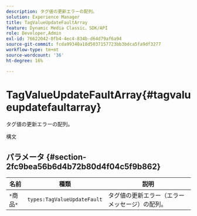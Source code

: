 ```yaml
---
description: タグ値の更新エラーの配列。
solution: Experience Manager
title: TagValueUpdateFaultArray
feature: Dynamic Media Classic、SDK/API
role: Developer,Admin
exl-id: 76622042-0fb4-4ec4-834b-d64d79af6a94
source-git-commit: fcda99340a18d5037157723bb3bdca5fa9df3277
workflow-type: tm+mt
source-wordcount: '36'
ht-degree: 16%

---
```


# TagValueUpdateFaultArray{#tagvalueupdatefaultarray}

タグ値の更新エラーの配列。

構文

## パラメータ {#section-2fc9bea56b6d4b72b80d4f04c5f9b862}

| 名前 | 種類 | 説明 |
|---|---|---|
| `*`商品`*` | `types:TagValueUpdateFault` | タグ値の更新エラー（エラーメッセージ）の配列。 |
